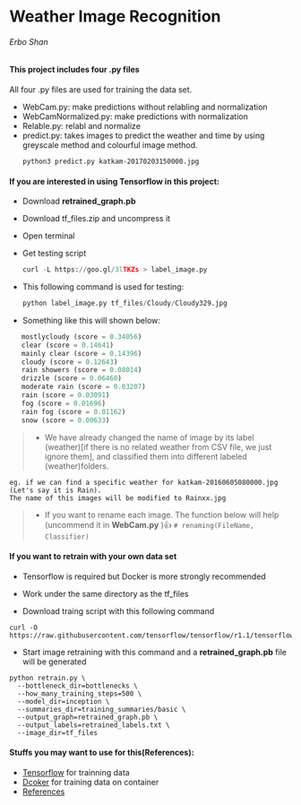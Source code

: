 # Weather Image Recognition
###### Erbo Shan 

									
#### This project includes four .py files
All four .py files are used for training the data set.
* WebCam.py: make predictions without relabling and normalization
* WebCamNormalized.py: make predictions with normalization
* Relable.py: relabl and normalize
* predict.py: takes images to predict the weather and time by using greyscale method and colourful image method.
    ```
    python3 predict.py katkam-20170203150000.jpg 
    ```
    
#### If you are interested in using Tensorflow in this project:

 * Download **retrained_graph.pb**
 * Download tf_files.zip and uncompress it
 * Open terminal
 * Get testing script
   ```python
   curl -L https://goo.gl/3lTKZs > label_image.py
   ```
 
 * This following command is used for testing: 
   ```python
   python label_image.py tf_files/Cloudy/Cloudy329.jpg
   ```
 
 * Something like this will shown below:
 ```python
 	mostlycloudy (score = 0.34056)
 	clear (score = 0.14641)
 	mainly clear (score = 0.14396)
 	cloudy (score = 0.12643)
 	rain showers (score = 0.08014)
 	drizzle (score = 0.06460)
 	moderate rain (score = 0.03207)
 	rain (score = 0.03091)
 	fog (score = 0.01696)
 	rain fog (score = 0.01162)
 	snow (score = 0.00633)
 ```
 
>* We have already changed the name of image by its label (weather)[if there is no related weather from CSV file, we just ignore them], and classified them into different labeled (weather)folders.
 ```
 eg. if we can find a specific weather for katkam-20160605080000.jpg (Let's say it is Rain). 
 The name of this images will be modified to Rainxx.jpg
 ```
 
>* If you want to rename each image. The function below will help (uncommend it in **WebCam.py** ):+1:
    ```
    # renaming(FileName, Classifier)
    ```
    
#### If you want to retrain with your own data set

* Tensorflow is required but Docker is more strongly recommended
* Work under the same directory as the tf_files

* Download traing script with this following command
```
curl -O https://raw.githubusercontent.com/tensorflow/tensorflow/r1.1/tensorflow/examples/image_retraining/retrain.py
```
* Start image retraining with this command and a **retrained_graph.pb** file will be generated 
```
python retrain.py \
  --bottleneck_dir=bottlenecks \
  --how_many_training_steps=500 \
  --model_dir=inception \
  --summaries_dir=training_summaries/basic \
  --output_graph=retrained_graph.pb \
  --output_labels=retrained_labels.txt \
  --image_dir=tf_files
  ```
  
#### Stuffs you may want to use for this(References):
 * [Tensorflow](https://www.tensorflow.org) for trainning data
 * [Dcoker](https://www.docker.com) for training data on container
 * [References](https://codelabs.developers.google.com/codelabs/tensorflow-for-poets/?utm_campaign=chrome_series_machinelearning_063016&utm_source=gdev&utm_medium=yt-desc#0)


